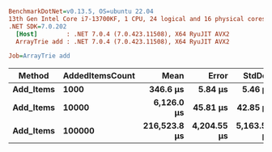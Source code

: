``` ini

BenchmarkDotNet=v0.13.5, OS=ubuntu 22.04
13th Gen Intel Core i7-13700KF, 1 CPU, 24 logical and 16 physical cores
.NET SDK=7.0.202
  [Host]        : .NET 7.0.4 (7.0.423.11508), X64 RyuJIT AVX2
  ArrayTrie add : .NET 7.0.4 (7.0.423.11508), X64 RyuJIT AVX2

Job=ArrayTrie add  

```
|    Method | AddedItemsCount |         Mean |       Error |      StdDev |      Gen0 |      Gen1 |      Gen2 | Allocated |
|---------- |---------------- |-------------:|------------:|------------:|----------:|----------:|----------:|----------:|
| **Add_Items** |            **1000** |     **346.6 μs** |     **5.84 μs** |     **5.46 μs** |   **74.7070** |   **55.1758** |         **-** |   **1.12 MB** |
| **Add_Items** |           **10000** |   **6,126.0 μs** |    **45.81 μs** |    **42.85 μs** |  **726.5625** |  **703.1250** |         **-** |   **10.9 MB** |
| **Add_Items** |          **100000** | **216,523.8 μs** | **4,204.55 μs** | **5,163.57 μs** | **8666.6667** | **8333.3333** | **1666.6667** | **105.67 MB** |
